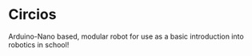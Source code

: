 # Circios
Arduino-Nano based, modular robot for use as a basic introduction into robotics in school!
